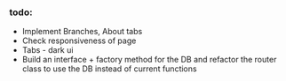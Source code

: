 ### todo:
* Implement Branches, About tabs
* Check responsiveness of page
* Tabs - dark ui
* Build an interface + factory method for the DB and refactor the router class to use the DB instead of current functions
